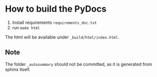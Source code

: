 # How to build the PyDocs

1. Install requirements `requirements_doc.txt`
2. run `make html`

The html will be available under `_build/html/index.html`.

## Note
The folder `_autosummary` should not be committed, as it is generated from
sphinx itself.